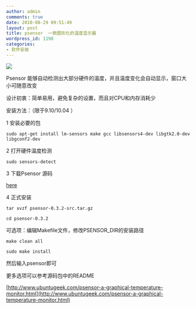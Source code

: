 ```yaml
---
author: admin
comments: true
date: 2010-08-29 09:51:49
layout: post
title: psensor  一款图形化的温度显示器
wordpress_id: 1198
categories:
- 软件安装
---
```


![](http://www.ubuntugeek.com/wp-content/uploads/2010/08/psensor-last.png)

Psensor 能够自动检测出大部分硬件的温度，并且温度变化会自动显示，窗口大小可随意改变

设计初衷：简单易用，避免复杂的设置，而且对CPU和内存消耗少

安装方法：（限于9.10/10.04 ）

1 安装必要的包

    sudo apt-get install lm-sensors make gcc libsensors4-dev libgtk2.0-dev libgconf2-dev

2 打开硬件温度检测

    sudo sensors-detect

3 下载Psensor 源码

[ here](http://wpitchoune.net/psensor/files/psensor-0.3.2-src.tar.gz)

4 正式安装

    tar xvzf psensor-0.3.2-src.tar.gz

    cd psensor-0.3.2

可选项：编辑Makefile文件，修改PSENSOR_DIR的安装路径

    make clean all

    sudo make install 

然后输入psensor即可

更多选项可以参考源码包中的README

[http://www.ubuntugeek.com/psensor-a-graphical-temperature-monitor.html](http://www.ubuntugeek.com/psensor-a-graphical-temperature-monitor.html)

